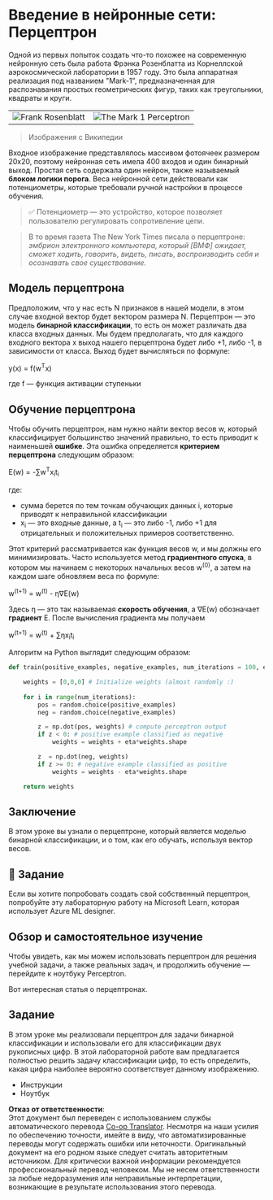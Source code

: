 <!--
CO_OP_TRANSLATOR_METADATA:
{
  "original_hash": "59021c5f419d3feda19075910a74280a",
  "translation_date": "2025-05-20T02:30:12+00:00",
  "source_file": "15-rag-and-vector-databases/data/perceptron.md",
  "language_code": "ru"
}
-->
# Введение в нейронные сети: Перцептрон

Одной из первых попыток создать что-то похожее на современную нейронную сеть была работа Фрэнка Розенблатта из Корнеллской аэрокосмической лаборатории в 1957 году. Это была аппаратная реализация под названием "Mark-1", предназначенная для распознавания простых геометрических фигур, таких как треугольники, квадраты и круги.

|      |      |
|--------------|-----------|
|<img src='images/Rosenblatt-wikipedia.jpg' alt='Frank Rosenblatt'/> | <img src='images/Mark_I_perceptron_wikipedia.jpg' alt='The Mark 1 Perceptron' />|

> Изображения с Википедии

Входное изображение представлялось массивом фотоячеек размером 20x20, поэтому нейронная сеть имела 400 входов и один бинарный выход. Простая сеть содержала один нейрон, также называемый **блоком логики порога**. Веса нейронной сети действовали как потенциометры, которые требовали ручной настройки в процессе обучения.

> ✅ Потенциометр — это устройство, которое позволяет пользователю регулировать сопротивление цепи.

> В то время газета The New York Times писала о перцептроне: *эмбрион электронного компьютера, который [ВМФ] ожидает, сможет ходить, говорить, видеть, писать, воспроизводить себя и осознавать свое существование.*

## Модель перцептрона

Предположим, что у нас есть N признаков в нашей модели, в этом случае входной вектор будет вектором размера N. Перцептрон — это модель **бинарной классификации**, то есть он может различать два класса входных данных. Мы будем предполагать, что для каждого входного вектора x выход нашего перцептрона будет либо +1, либо -1, в зависимости от класса. Выход будет вычисляться по формуле:

y(x) = f(w<sup>T</sup>x)

где f — функция активации ступеньки

## Обучение перцептрона

Чтобы обучить перцептрон, нам нужно найти вектор весов w, который классифицирует большинство значений правильно, то есть приводит к наименьшей **ошибке**. Эта ошибка определяется **критерием перцептрона** следующим образом:

E(w) = -∑w<sup>T</sup>x<sub>i</sub>t<sub>i</sub>

где:

* сумма берется по тем точкам обучающих данных i, которые приводят к неправильной классификации
* x<sub>i</sub> — это входные данные, а t<sub>i</sub> — это либо -1, либо +1 для отрицательных и положительных примеров соответственно.

Этот критерий рассматривается как функция весов w, и мы должны его минимизировать. Часто используется метод **градиентного спуска**, в котором мы начинаем с некоторых начальных весов w<sup>(0)</sup>, а затем на каждом шаге обновляем веса по формуле:

w<sup>(t+1)</sup> = w<sup>(t)</sup> - η∇E(w)

Здесь η — это так называемая **скорость обучения**, а ∇E(w) обозначает **градиент** E. После вычисления градиента мы получаем

w<sup>(t+1)</sup> = w<sup>(t)</sup> + ∑ηx<sub>i</sub>t<sub>i</sub>

Алгоритм на Python выглядит следующим образом:

```python
def train(positive_examples, negative_examples, num_iterations = 100, eta = 1):

    weights = [0,0,0] # Initialize weights (almost randomly :)
        
    for i in range(num_iterations):
        pos = random.choice(positive_examples)
        neg = random.choice(negative_examples)

        z = np.dot(pos, weights) # compute perceptron output
        if z < 0: # positive example classified as negative
            weights = weights + eta*weights.shape

        z  = np.dot(neg, weights)
        if z >= 0: # negative example classified as positive
            weights = weights - eta*weights.shape

    return weights
```

## Заключение

В этом уроке вы узнали о перцептроне, который является моделью бинарной классификации, и о том, как его обучать, используя вектор весов.

## 🚀 Задание

Если вы хотите попробовать создать свой собственный перцептрон, попробуйте эту лабораторную работу на Microsoft Learn, которая использует Azure ML designer.

## Обзор и самостоятельное изучение

Чтобы увидеть, как мы можем использовать перцептрон для решения учебной задачи, а также реальных задач, и продолжить обучение — перейдите к ноутбуку Perceptron.

Вот интересная статья о перцептронах.

## Задание

В этом уроке мы реализовали перцептрон для задачи бинарной классификации и использовали его для классификации двух рукописных цифр. В этой лабораторной работе вам предлагается полностью решить задачу классификации цифр, то есть определить, какая цифра наиболее вероятно соответствует данному изображению.

* Инструкции
* Ноутбук

**Отказ от ответственности**:  
Этот документ был переведен с использованием службы автоматического перевода [Co-op Translator](https://github.com/Azure/co-op-translator). Несмотря на наши усилия по обеспечению точности, имейте в виду, что автоматизированные переводы могут содержать ошибки или неточности. Оригинальный документ на его родном языке следует считать авторитетным источником. Для критически важной информации рекомендуется профессиональный перевод человеком. Мы не несем ответственности за любые недоразумения или неправильные интерпретации, возникающие в результате использования этого перевода.